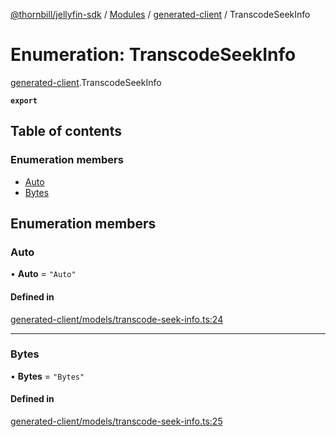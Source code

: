 [@thornbill/jellyfin-sdk](../README.md) / [Modules](../modules.md) / [generated-client](../modules/generated_client.md) / TranscodeSeekInfo

# Enumeration: TranscodeSeekInfo

[generated-client](../modules/generated_client.md).TranscodeSeekInfo

**`export`**

## Table of contents

### Enumeration members

- [Auto](generated_client.TranscodeSeekInfo.md#auto)
- [Bytes](generated_client.TranscodeSeekInfo.md#bytes)

## Enumeration members

### Auto

• **Auto** = `"Auto"`

#### Defined in

[generated-client/models/transcode-seek-info.ts:24](https://github.com/thornbill/jellyfin-sdk-typescript/blob/c68c853/src/generated-client/models/transcode-seek-info.ts#L24)

___

### Bytes

• **Bytes** = `"Bytes"`

#### Defined in

[generated-client/models/transcode-seek-info.ts:25](https://github.com/thornbill/jellyfin-sdk-typescript/blob/c68c853/src/generated-client/models/transcode-seek-info.ts#L25)
